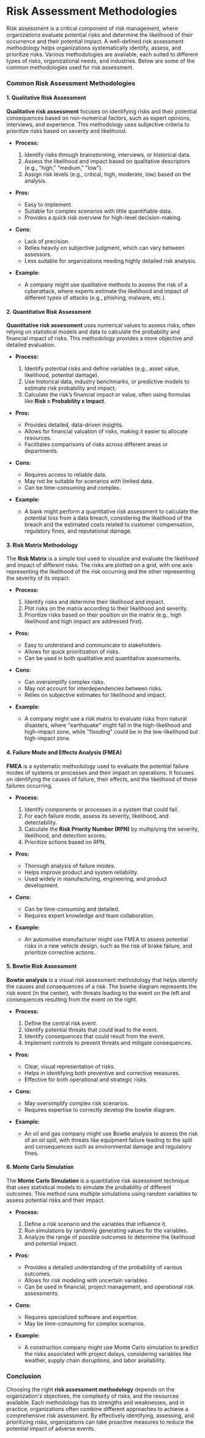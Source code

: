 # Risk Assessment Methodologies

Risk assessment is a critical component of risk management, where organizations evaluate potential risks and determine the likelihood of their occurrence and their potential impact. A well-defined risk assessment methodology helps organizations systematically identify, assess, and prioritize risks. Various methodologies are available, each suited to different types of risks, organizational needs, and industries. Below are some of the common methodologies used for risk assessment.

### Common Risk Assessment Methodologies

#### 1. **Qualitative Risk Assessment**

**Qualitative risk assessment** focuses on identifying risks and their potential consequences based on non-numerical factors, such as expert opinions, interviews, and experience. This methodology uses subjective criteria to prioritize risks based on severity and likelihood.

- **Process:**
  1. Identify risks through brainstorming, interviews, or historical data.
  2. Assess the likelihood and impact based on qualitative descriptors (e.g., "high," "medium," "low").
  3. Assign risk levels (e.g., critical, high, moderate, low) based on the analysis.

- **Pros:**
  - Easy to implement.
  - Suitable for complex scenarios with little quantifiable data.
  - Provides a quick risk overview for high-level decision-making.

- **Cons:**
  - Lack of precision.
  - Relies heavily on subjective judgment, which can vary between assessors.
  - Less suitable for organizations needing highly detailed risk analysis.

- **Example:**
  - A company might use qualitative methods to assess the risk of a cyberattack, where experts estimate the likelihood and impact of different types of attacks (e.g., phishing, malware, etc.).

#### 2. **Quantitative Risk Assessment**

**Quantitative risk assessment** uses numerical values to assess risks, often relying on statistical models and data to calculate the probability and financial impact of risks. This methodology provides a more objective and detailed evaluation.

- **Process:**
  1. Identify potential risks and define variables (e.g., asset value, likelihood, potential damage).
  2. Use historical data, industry benchmarks, or predictive models to estimate risk probability and impact.
  3. Calculate the risk’s financial impact or value, often using formulas like **Risk = Probability x Impact**.

- **Pros:**
  - Provides detailed, data-driven insights.
  - Allows for financial valuation of risks, making it easier to allocate resources.
  - Facilitates comparisons of risks across different areas or departments.

- **Cons:**
  - Requires access to reliable data.
  - May not be suitable for scenarios with limited data.
  - Can be time-consuming and complex.

- **Example:**
  - A bank might perform a quantitative risk assessment to calculate the potential loss from a data breach, considering the likelihood of the breach and the estimated costs related to customer compensation, regulatory fines, and reputational damage.

#### 3. **Risk Matrix Methodology**

The **Risk Matrix** is a simple tool used to visualize and evaluate the likelihood and impact of different risks. The risks are plotted on a grid, with one axis representing the likelihood of the risk occurring and the other representing the severity of its impact.

- **Process:**
  1. Identify risks and determine their likelihood and impact.
  2. Plot risks on the matrix according to their likelihood and severity.
  3. Prioritize risks based on their position on the matrix (e.g., high likelihood and high impact are addressed first).

- **Pros:**
  - Easy to understand and communicate to stakeholders.
  - Allows for quick prioritization of risks.
  - Can be used in both qualitative and quantitative assessments.

- **Cons:**
  - Can oversimplify complex risks.
  - May not account for interdependencies between risks.
  - Relies on subjective estimates for likelihood and impact.

- **Example:**
  - A company might use a risk matrix to evaluate risks from natural disasters, where "earthquake" might fall in the high-likelihood and high-impact zone, while "flooding" could be in the low-likelihood but high-impact zone.

#### 4. **Failure Mode and Effects Analysis (FMEA)**

**FMEA** is a systematic methodology used to evaluate the potential failure modes of systems or processes and their impact on operations. It focuses on identifying the causes of failure, their effects, and the likelihood of those failures occurring.

- **Process:**
  1. Identify components or processes in a system that could fail.
  2. For each failure mode, assess its severity, likelihood, and detectability.
  3. Calculate the **Risk Priority Number (RPN)** by multiplying the severity, likelihood, and detection scores.
  4. Prioritize actions based on RPN.

- **Pros:**
  - Thorough analysis of failure modes.
  - Helps improve product and system reliability.
  - Used widely in manufacturing, engineering, and product development.

- **Cons:**
  - Can be time-consuming and detailed.
  - Requires expert knowledge and team collaboration.

- **Example:**
  - An automotive manufacturer might use FMEA to assess potential risks in a new vehicle design, such as the risk of brake failure, and prioritize corrective actions.

#### 5. **Bowtie Risk Assessment**

**Bowtie analysis** is a visual risk assessment methodology that helps identify the causes and consequences of a risk. The bowtie diagram represents the risk event (in the center), with threats leading to the event on the left and consequences resulting from the event on the right.

- **Process:**
  1. Define the central risk event.
  2. Identify potential threats that could lead to the event.
  3. Identify consequences that could result from the event.
  4. Implement controls to prevent threats and mitigate consequences.
  
- **Pros:**
  - Clear, visual representation of risks.
  - Helps in identifying both preventive and corrective measures.
  - Effective for both operational and strategic risks.

- **Cons:**
  - May oversimplify complex risk scenarios.
  - Requires expertise to correctly develop the bowtie diagram.

- **Example:**
  - An oil and gas company might use Bowtie analysis to assess the risk of an oil spill, with threats like equipment failure leading to the spill and consequences such as environmental damage and regulatory fines.

#### 6. **Monte Carlo Simulation**

The **Monte Carlo Simulation** is a quantitative risk assessment technique that uses statistical models to simulate the probability of different outcomes. This method runs multiple simulations using random variables to assess potential risks and their impact.

- **Process:**
  1. Define a risk scenario and the variables that influence it.
  2. Run simulations by randomly generating values for the variables.
  3. Analyze the range of possible outcomes to determine the likelihood and potential impact.

- **Pros:**
  - Provides a detailed understanding of the probability of various outcomes.
  - Allows for risk modeling with uncertain variables.
  - Can be used in financial, project management, and operational risk assessments.

- **Cons:**
  - Requires specialized software and expertise.
  - May be time-consuming for complex scenarios.

- **Example:**
  - A construction company might use Monte Carlo simulation to predict the risks associated with project delays, considering variables like weather, supply chain disruptions, and labor availability.

### Conclusion

Choosing the right **risk assessment methodology** depends on the organization's objectives, the complexity of risks, and the resources available. Each methodology has its strengths and weaknesses, and in practice, organizations often combine different approaches to achieve a comprehensive risk assessment. By effectively identifying, assessing, and prioritizing risks, organizations can take proactive measures to reduce the potential impact of adverse events.
